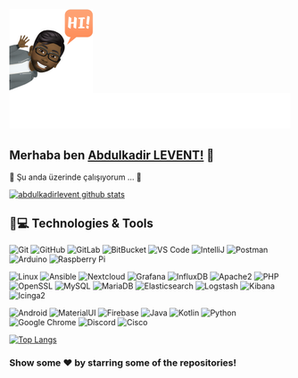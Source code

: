 <img align="left" width="150" height="150" alt="Abdulkadir LEVENT" src="https://raw.githubusercontent.com/abdulkadirlevent/abdulkadirlevent/master/avatar.png"/>
<h1 align="right" >
  <img src="https://raw.githubusercontent.com/abdulkadirlevent/abdulkadirlevent/master/name.svg" alt="Abdulkadir LEVENT" />
</h1>

 ## Merhaba ben [Abdulkadir LEVENT!](https://leventler.net) 👋
 
🔭 Şu anda üzerinde çalışıyorum ... 👋

[![abdulkadirlevent github stats](https://github-readme-stats.vercel.app/api?username=abdulkadirlevent&show_icons=true&theme=algolia)](https://github.com/abdulkadirlevent)

## 🚀💻 Technologies & Tools

  ![Git](https://img.shields.io/badge/-Git-black?style=flat-square&logo=git)
  ![GitHub](https://img.shields.io/badge/-GitHub-181717?style=flat-square&logo=github)
  ![GitLab](https://img.shields.io/badge/-GitLab-FCA121?style=flat-square&logo=gitlab)
  ![BitBucket](https://img.shields.io/badge/-BitBucket-darkblue?style=flat-square&logo=bitbucket)
  ![VS Code](https://img.shields.io/badge/-VS%20Code-007ACC?style=flat-square&logo=visual-studio-code)
  ![IntelliJ](https://img.shields.io/badge/-IntelliJ%20IDEA-black?style=flat-square&logo=jetbrains)
  ![Postman](https://img.shields.io/badge/Postman-black?style=flat-square&logo=postman)
  ![Arduino](https://img.shields.io/badge/Arduino-black?style=flat-square&logo=arduino)
  ![Raspberry Pi](https://img.shields.io/badge/-Raspberry%20Pi-C51A4A?style=flat-square&logo=Raspberry-Pi)
  
  ![Linux](https://img.shields.io/badge/Linux-black?style=flat-square&logo=linux)
  ![Ansible](https://img.shields.io/badge/Ansible-black?style=flat-square&logo=ansible)
  ![Nextcloud](https://img.shields.io/badge/Nextcloud-0484cc?style=flat-square&logo=nextcloud)
  ![Grafana](https://img.shields.io/badge/Grafana-black?style=flat-square&logo=grafana)
  ![InfluxDB](https://img.shields.io/badge/InfluxDB-black?style=flat-square&logo=influxdb)
  ![Apache2](https://img.shields.io/badge/Apache2-black?style=flat-square&logo=apache)
  ![PHP](https://img.shields.io/badge/PHP-black?style=flat-square&logo=php)
  ![OpenSSL](https://img.shields.io/badge/OpenSSL-black?style=flat-square&logo=openssl)
  ![MySQL](https://img.shields.io/badge/-MySQL-black?style=flat-square&logo=mysql)
  ![MariaDB](https://img.shields.io/badge/MariaDB-black?style=flat-square&logo=mariadb)
  ![Elasticsearch](https://img.shields.io/badge/Elasticsearch-005571?style=flat-square&logo=elasticsearch)
  ![Logstash](https://img.shields.io/badge/Logstash-005571?style=flat-square&logo=logstash)
  ![Kibana](https://img.shields.io/badge/Kibana-005571?style=flat-square&logo=kibana)
  ![Icinga2](https://img.shields.io/badge/Icinga2-06062C?style=flat-square&logo=icinga)

  ![Android](https://img.shields.io/badge/Android-05150C?style=flat-square&logo=android)
  ![MaterialUI](https://img.shields.io/badge/-MatrialUI-0081CB?style=flat-square&logo=material-UI)
  ![Firebase](https://img.shields.io/badge/Firebase-black?style=flat-square&logo=firebase)
  ![Java](https://img.shields.io/badge/Java-orange?style=flat-square&logo=java)
  ![Kotlin]( https://img.shields.io/badge/Kotlin-black?style=flat-square&logo=kotlin)
  ![Python](https://img.shields.io/badge/-Python-black?style=flat-square&logo=Python)
  ![Google Chrome](https://img.shields.io/badge/Chrome-black?style=flat-square&logo=google-chrome)
  ![Discord](https://img.shields.io/badge/Discord-black?style=flat-square&logo=discord)
  ![Cisco](https://img.shields.io/badge/Cisco-black?style=flat-square&logo=cisco)

[![Top Langs](https://github-readme-stats.vercel.app/api/top-langs/?username=abdulkadirlevent&theme=algolia)](https://github.com/abdulkadirlevent)

 ### Show some ❤️ by starring some of the repositories!

<!--
**abdulkadirlevent/abdulkadirlevent** is a ✨ _special_ ✨ repository because its `README.md` (this file) appears on your GitHub profile.

Here are some ideas to get you started:

- 🔭 I’m currently working on ...
- 🌱 I’m currently learning ...
- 👯 I’m looking to collaborate on ...
- 🤔 I’m looking for help with ...
- 💬 Ask me about ...
- 📫 How to reach me: ...
- 😄 Pronouns: ...
- ⚡ Fun fact: ...
-->
